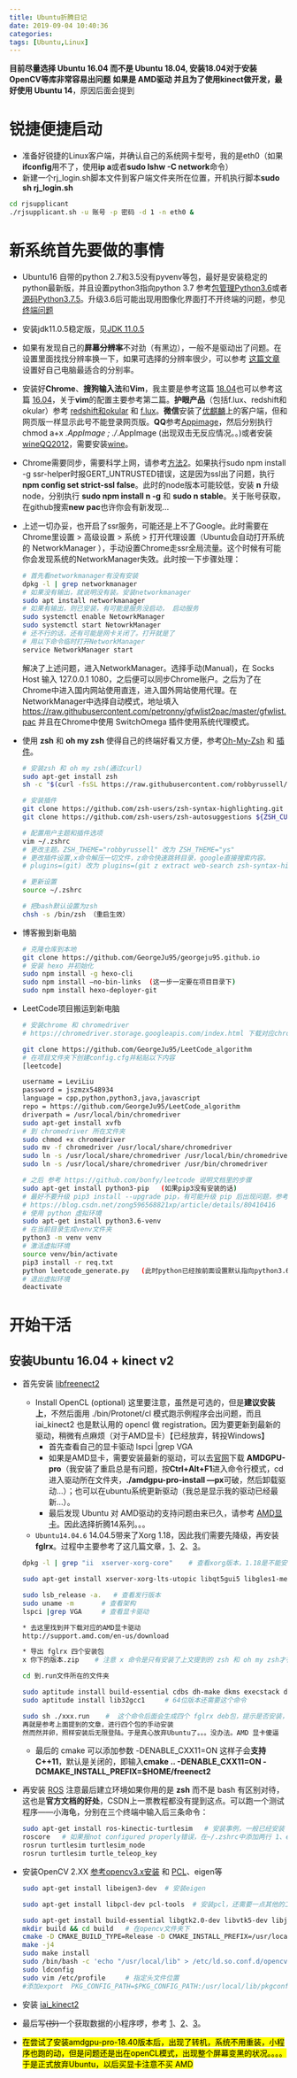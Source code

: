 ```yaml
---
title: Ubuntu折腾日记
date: 2019-09-04 10:40:36
categories: 
tags: [Ubuntu,Linux]
---
```


**目前尽量选择 Ubuntu 16.04 而不是 Ubuntu 18.04, 安装18.04对于安装OpenCV等库非常容易出问题**
**如果是 AMD驱动 并且为了使用kinect做开发，最好使用 Ubuntu 14**，原因后面会提到

# 锐捷便捷启动

* 准备好锐捷的Linux客户端，并确认自己的系统网卡型号，我的是eth0（如果**ifconfig**用不了，使用**ip a**或者**sudo lshw -C network**命令）
* 新建一个rj_login.sh脚本文件到客户端文件夹所在位置，开机执行脚本**sudo sh rj_login.sh**

```sh
cd rjsupplicant
./rjsupplicant.sh -u 账号 -p 密码 -d 1 -n eth0 &
```
<!-- more -->
# 新系统首先要做的事情

* Ubuntu16 自带的python 2.7和3.5没有pyvenv等包，最好是安装稳定的python最新版，并且设置python3指向python 3.7 参考[包管理Python3.6](https://www.cnblogs.com/yjlch1016/p/8641910.html)或者[源码Python3.7.5](https://segmentfault.com/a/1190000018264955?utm_source=tag-newest)。升级3.6后可能出现用图像化界面打不开终端的问题，参见[终端问题](https://www.cnblogs.com/anno-ymy/p/11362040.html)
* 安装jdk11.0.5稳定版，见[JDK 11.0.5](https://blog.csdn.net/weixin_37619439/article/details/88092089)
* 如果有发现自己的**屏幕分辨率**不对劲（有黑边），一般不是驱动出了问题。在设置里面找找分辨率换一下，如果可选择的分辨率很少，可以参考 [这篇文章](https://blog.csdn.net/ignoreyou/article/details/79488442) 设置好自己电脑最适合的分别率。
* 安装好**Chrome**、**搜狗输入法**和**Vim**，我主要是参考这篇 [18.04](https://blog.csdn.net/haeasringnar/article/details/81809040)也可以参考这篇 [16.04](https://blog.csdn.net/skange/article/details/81127575)，关于**vim**的配置主要参考第二篇。**护眼产品**（包括f.lux、redshift和okular）参考 [redshift和okular](https://blog.csdn.net/u011092188/article/details/59169205) 和 [f.lux](https://blog.csdn.net/gatieme/article/details/62922164)。**微信**安装了[优麒麟](http://www.ubuntukylin.com/applications/24-cn.html)上的客户端，但和网页版一样显示此号不能登录网页版。**QQ**参考[Appimage](https://sourceforge.net/projects/wine-qq-tim/)，然后分别执行 chmod a+x *.AppImage ; ./*.AppImage (出现双击无反应情况。。)或者安装 [wineQQ2012](https://blog.csdn.net/lzp_k2/article/details/94333704)，需要安装[wine](https://blog.csdn.net/u013350783/article/details/90742468)。

* Chrome需要同步，需要科学上网，请参考[方法2](https://github.com/Turing2333/Detailed-tutorial-on-the-building-and-usage-of-SSR/blob/master/Instructions/Clients%20manual%20for%20each%20platform/Linux%20SSR%E7%9B%B8%E5%85%B3%E8%AF%B4%E6%98%8E.txt)。如果执行sudo npm install -g ssr-helper时报GERT_UNTRUSTED错误，这是因为ssl出了问题，执行**npm config set strict-ssl false**。此时的node版本可能较低，安装 **n** 升级node，分别执行 **sudo npm install n -g** 和 **sudo n stable**。关于账号获取，在github搜索**new pac**也许你会有新发现...

* 上述一切办妥，也开启了ssr服务，可能还是上不了Google。此时需要在Chrome里设置 > 高级设置 > 系统 > 打开代理设置（Ubuntu会自动打开系统的 NetworkManager ），手动设置Chrome走ssr全局流量。这个时候有可能你会发现系统的NetworkManager失效。此时按一下步骤处理：
  ```sh
  # 首先看networkmanager有没有安装
  dpkg -l | grep networkmanager 
  # 如果没有输出，就说明没有装。安装networkmanager
  sudo apt install networkmanager 
  # 如果有输出，则已安装，有可能是服务没启动， 启动服务 
  sudo systemctl enable NetowrkManager 
  sudo systemctl start NetowrkManager 
  # 还不行的话，还有可能是网卡关闭了。打开就是了
  # 用以下命令临时打开NetworkManager
  service NetworkManager start
  ```
	解决了上述问题，进入NetworkManager。选择手动(Manual)，在 Socks Host 输入 127.0.0.1  1080，之后便可以同步Chrome账户。之后为了在Chrome中进入国内网站使用直连，进入国外网站使用代理。在NetworkManager中选择自动模式，地址填入 https://raw.githubusercontent.com/petronny/gfwlist2pac/master/gfwlist.pac 并且在Chrome中使用 SwitchOmega 插件使用系统代理模式。

* 使用 **zsh** 和 **oh my zsh** 使得自己的终端好看又方便，参考[Oh-My-Zsh](https://github.com/robbyrussell/oh-my-zsh) 和 [插件](https://segmentfault.com/a/1190000018093021)。
  ```sh
  # 安装zsh 和 oh my zsh(通过curl)
  sudo apt-get install zsh
  sh -c "$(curl -fsSL https://raw.githubusercontent.com/robbyrussell/oh-my-zsh/master/tools/install.sh)"

  # 安装插件
  git clone https://github.com/zsh-users/zsh-syntax-highlighting.git ${ZSH_CUSTOM:-~/.oh-my-zsh/custom}/plugins/zsh-syntax-highlighting
  git clone https://github.com/zsh-users/zsh-autosuggestions ${ZSH_CUSTOM:-~/.oh-my-zsh/custom}/plugins/zsh-autosuggestions

  # 配置用户主题和插件选项
  vim ~/.zshrc
  # 更改主题。ZSH_THEME="robbyrussell" 改为 ZSH_THEME="ys"
  # 更改插件设置,x命令解压一切文件，z命令快速跳转目录，google直接搜索内容。
  # plugins=(git) 改为 plugins=(git z extract web-search zsh-syntax-highlighting zsh-autosuggestions)

  # 更新设置
  source ~/.zshrc

  # 把bash默认设置为zsh
  chsh -s /bin/zsh （重启生效）
  ```

* 博客搬到新电脑
  ```sh
  # 克隆仓库到本地
  git clone https://github.com/GeorgeJu95/georgeju95.github.io
  # 安装 hexo 并初始化
  sudo npm install -g hexo-cli
  sudo npm install –no-bin-links  (这一步一定要在项目目录下)
  sudo npm install hexo-deployer-git
  ```

* LeetCode项目搬运到新电脑
  ```sh
  # 安装chrome 和 chromedriver
  # https://chromedriver.storage.googleapis.com/index.html 下载对应chrome版本的chromedriver，之后依次执行
  
  git clone https://github.com/GeorgeJu95/LeetCode_algorithm
  # 在项目文件夹下创建config.cfg并粘贴以下内容
  [leetcode]

  username = LeviLiu
  password = jszmzx548934
  language = cpp,python,python3,java,javascript
  repo = https://github.com/GeorgeJu95/LeetCode_algorithm
  driverpath = /usr/local/bin/chromedriver
  sudo apt-get install xvfb
  # 到 chromedriver 所在文件夹
  sudo chmod +x chromedriver
  sudo mv -f chromedriver /usr/local/share/chromedriver
  sudo ln -s /usr/local/share/chromedriver /usr/local/bin/chromedriver
  sudo ln -s /usr/local/share/chromedriver /usr/bin/chromedriver

  # 之后 参考 https://github.com/bonfy/leetcode 说明文档里的步骤
  sudo apt-get install python3-pip   (如果pip3没有安装的话)
  # 最好不要升级 pip3 install --upgrade pip，有可能升级 pip 后出现问题，参考下面文章 
  # https://blog.csdn.net/zong596568821xp/article/details/80410416
  # 使用 python 虚拟环境 
  sudo apt-get install python3.6-venv
  # 在当前目录生成venv文件夹
  python3 -m venv venv
  # 激活虚拟环境
  source venv/bin/activate
  pip3 install -r req.txt
  python leetcode_generate.py   (此时python已经按前面设置默认指向python3.6了)
  # 退出虚拟环境
  deactivate
  ```

# 开始干活

## 安装Ubuntu 16.04 + kinect v2

* 首先安装 [libfreenect2](https://github.com/OpenKinect/libfreenect2#debianubuntu-1404)

  * Install OpenCL (optional) 这里要注意，虽然是可选的，但是**建议安装上**，不然后面用 ./bin/Protonet/cl 模式跑示例程序会出问题，而且 iai_kinect2 也是默认用的 opencl 做 registration。因为要更新到最新的驱动，稍微有点麻烦（对于AMD显卡）【已经放弃，转投Windows】
    * 首先查看自己的显卡驱动  lspci |grep VGA 
    * 如果是AMD显卡，需要安装最新的驱动，可以去[官网](https://www.amd.com/en/support/kb/release-notes/rn-prorad-lin-amdgpupro-17-40)下载 **AMDGPU-pro**（我安装了重启总是有问题，按**Ctrl+Alt+F1**进入命令行模式，cd进入驱动所在文件夹，**./amdgpu-pro-install —px**可破，然后卸载驱动...）；也可以在ubuntu系统更新驱动（我总是显示我的驱动已经最新…）。
    * 最后发现 Ubuntu 对 AMD驱动的支持问题由来已久，请参考 [AMD显卡](https://ubuntuqa.com/article/1602.html)。因此选择折腾14系列。。。
  * `Ubuntu14.04.6` 14.04.5带来了Xorg 1.18，因此我们需要先降级，再安装 **fglrx**。过程中主要参考了这几篇文章，[1](https://blog.csdn.net/qq_35843543/article/details/82048193)、[2](https://www.cnblogs.com/qiaoyanlin/p/6901177.html)、[3](https://blog.csdn.net/u010467276/article/details/84867836)。

  ```bash
  dpkg -l | grep "ii  xserver-xorg-core"    # 查看xorg版本，1.18是不能安装fglrx的

  sudo apt-get install xserver-xorg-lts-utopic libqt5gui5 libgles1-mesa-lts-utopic libgles2-mesa-lts-utopic libgl1-mesa-glx-lts-utopic libgl1-mesa-glx-lts-utopic:i386 libglapi-mesa-lts-utopic:i386 libegl1-mesa-drivers-lts-utopic    # 降级到1.16

  sudo lsb_release -a.   # 查看发行版本
  sudo uname -m       # 查看架构
  lspci |grep VGA     # 查看显卡驱动

  * 去这里找到并下载对应的AMD显卡驱动
  http://support.amd.com/en-us/download

  * 导出 fglrx 四个安装包
  x 你下的版本.zip    # 注意 x 命令是只有安装了上文提到的 zsh 和 oh my zsh才有的解压命令

  cd 到.run文件所在的文件夹

  sudo aptitude install build-essential cdbs dh-make dkms execstack dh-modaliases  libqtgui4 debhelper debconf libstdc++6 dkms libqtgui4 libelfg0 linux-headers-generic   # 安装依赖
  sudo aptitude install lib32gcc1     # 64位版本还需要这个命令

  sudo sh ./xxx.run    #  这个命令后面会生成四个 fglrx deb包，提示是否安装，选择否，我们手动安装（自动安装没有测试）
  再就是参考上面提到的文章，进行四个包的手动安装
  然而然并卵，照样安装后无限登陆。于是真心放弃Ubuntu了。。。没办法。AMD 显卡傻逼
  ```

  * 最后的 cmake 可以添加参数 -DENABLE_CXX11=ON 这样子会**支持C++11**，默认是关闭的，即输入**cmake .. -DENABLE_CXX11=ON -DCMAKE_INSTALL_PREFIX=$HOME/freenect2**

* 再安装 [ROS](http://wiki.ros.org/kinetic/Installation/Ubuntu) 注意最后建立环境如果你用的是 **zsh** 而不是 bash 有区别对待，这也是**官方文档的好处**，CSDN上一票教程都没有提到这点。可以跑一个测试程序——小海龟，分别在三个终端中输入后三条命令：

  ```bash
  sudo apt-get install ros-kinectic-turtlesim   # 安装事例，一般已经安装
  roscore   # 如果报not configured properly错误，在~/.zshrc中添加两行 1、export ROS_HOSTNAME=localhost 2、export ROS_MASTER_URI=http://localhost:11311
  rosrun turtlesim turtlesim_node
  rosrun turtlesim turtle_teleop_key
  ```

* 安装OpenCV 2.XX [参考opencv3.x安装](https://blog.csdn.net/qq_18649781/article/details/85927212) 和 [PCL](https://blog.csdn.net/Bluenapa/article/details/84026874)、eigen等

  ```bash
  sudo apt-get install libeigen3-dev  # 安装eigen
  
  sudo apt-get install libpcl-dev pcl-tools  # 安装pcl，还需要一点其他的工作，参考上面文章
  
  sudo apt-get install build-essential libgtk2.0-dev libvtk5-dev libjpeg-dev libtiff5-dev libjasper-dev libopenexr-dev libtbb-dev  # opencv的一些依赖项
  mkdir build && cd build   # 在opencv文件夹下
  cmake -D CMAKE_BUILD_TYPE=Release -D CMAKE_INSTALL_PREFIX=/usr/local ..
  make -j4
  sudo make install
  sudo /bin/bash -c 'echo "/usr/local/lib" > /etc/ld.so.conf.d/opencv.conf'   # 配置环境
  sudo ldconfig
  sudo vim /etc/profile     # 指定头文件位置
  #添加export  PKG_CONFIG_PATH=$PKG_CONFIG_PATH:/usr/local/lib/pkgconfig
  ```

* 安装 [iai_kinect2](https://github.com/code-iai/iai_kinect2) 

* 最后写~~(抄)~~一个获取数据的小程序啰，参考 [1](https://blog.csdn.net/xiaocainiaodeboke/article/details/52353191)、[2](https://blog.csdn.net/u012424737/article/details/80609451)、[3](https://blog.csdn.net/weixin_34375233/article/details/89663653)。

* <mark>在尝试了安装amdgpu-pro-18.40版本后，出现了转机，系统不用重装，小程序也跑的动，但是问题还是出在openCL模式，出现整个屏幕变黑的状况。。。。于是正式放弃Ubuntu，以后买显卡注意不买 AMD</mark>

   
